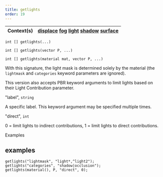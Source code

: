 ```yaml
---
title: getlights
order: 19
---
```

| Context(s) | [displace](../contexts/displace.html)  [fog](../contexts/fog.html)  [light](../contexts/light.html)  [shadow](../contexts/shadow.html)  [surface](../contexts/surface.html) |
| --- | --- |

`int [] getlights(...)`

`int [] getlights(vector P, ...)`

`int [] getlights(material mat, vector P, ...)`

With this signature, the light mask is determined solely by the material (the
`lightmask` and `categories` keyword parameters are ignored).

This version
also accepts PBR keyword arguments to limit lights based on their Light
Contribution parameter.

"label",
`string`

A specific label. This keyword argument may be specified multiple times.

"direct",
`int`

0 = limit lights to indirect contributions, 1 = limit lights to direct contributions.

Examples

## examples

```vex
getlights("lightmask", "light*,^light2");
getlights("categories", "shadow|occlusion");
getlights(material(), P, "direct", 0);

```
